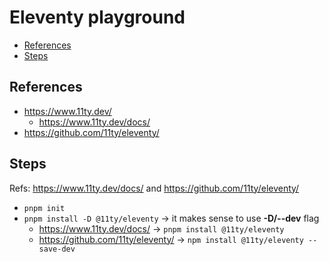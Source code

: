 # Eleventy playground

- [References](#references)
- [Steps](#steps)

## References

- https://www.11ty.dev/
  - https://www.11ty.dev/docs/
- https://github.com/11ty/eleventy/

## Steps

Refs: https://www.11ty.dev/docs/ and https://github.com/11ty/eleventy/

- `pnpm init`
- `pnpm install -D @11ty/eleventy` → it makes sense to use **-D/--dev** flag
  - https://www.11ty.dev/docs/ → `pnpm install @11ty/eleventy`
  - https://github.com/11ty/eleventy/ → `npm install @11ty/eleventy --save-dev`
